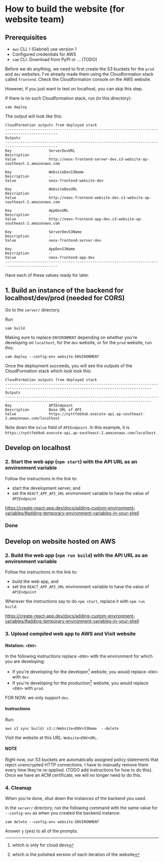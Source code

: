 # How to build the website (for website team)

## Prerequisites

- `aws` CLI.  I (Gabriel) use version 1
- Configured credentials for AWS
- `sam` CLI.  Download from PyPI or ... (TODO)

Before we do anything, we need to first create the S3 buckets for the
`prod` and `dev` websites.  I've already made them using the
Cloudformation stack called `frontend`.  Check the Cloudformation
console on the AWS website.

However, if you just want to test on localhost, you can skip this step.

If there is no such Cloudformation stack, run (in this directory):

``` shell
sam deploy
```

The output will look like this:

```
CloudFormation outputs from deployed stack
----------------------------------------------------------------------------------------------
Outputs
----------------------------------------------------------------------------------------------
Key                 ServerDevURL
Description         -
Value               http://neox-frontend-server-dev.s3-website-ap-southeast-2.amazonaws.com

Key                 WebsiteDevS3Name
Description         -
Value               neox-frontend-website-dev

Key                 WebsiteDevURL
Description         -
Value               http://neox-frontend-website-dev.s3-website-ap-southeast-2.amazonaws.com

Key                 AppDevURL
Description         -
Value               http://neox-frontend-app-dev.s3-website-ap-southeast-2.amazonaws.com

Key                 ServerDevS3Name
Description         -
Value               neox-frontend-server-dev

Key                 AppDevS3Name
Description         -
Value               neox-frontend-app-dev
----------------------------------------------------------------------------------------------
```

Have each of these values ready for later.

## 1. Build an instance of the backend for localhost/dev/prod (needed for CORS)

Go to the `server/` directory.

Run

``` shell
sam build
```

Making sure to replace `ENVIRONMENT` depending on whether you're
developing on `localhost`, for the `dev` website, or for the `prod`
website, run this:

```
sam deploy --config-env website-ENVIRONMENT
```

Once the deployment succeeds, you will see the outputs of the
CloudFormation stack which look look this:

```
CloudFormation outputs from deployed stack
-----------------------------------------------------------------------------------------------------------------------------------------
Outputs
-----------------------------------------------------------------------------------------------------------------------------------------
Key                 APIEndpoint
Description         Base URL of API
Value               https://nyttfeb9u6.execute-api.ap-southeast-2.amazonaws.com/localhost
```

Note down the `Value` field of `APIEndpoint`.  In this example, it is
`https://nyttfeb9u6.execute-api.ap-southeast-2.amazonaws.com/localhost`.

## Develop on localhost

### 2. Start the web app (`npm start`) with the API URL as an environment variable

Follow the instructions in the link to:

- start the development server, and
- set the `REACT_APP_API_URL` environment variable to have the value of `APIEndpoint`

<https://create-react-app.dev/docs/adding-custom-environment-variables/#adding-temporary-environment-variables-in-your-shell>

### Done

## Develop on website hosted on AWS

### 2. Build the web app (`npm run build`) with the API URL as an environment variable

Follow the instructions in the link to:

- build the web app, and
- set the `REACT_APP_API_URL` environment variable to have the value of `APIEndpoint`

Wherever the instructions say to do `npm start`, replace it with `npm run build`.

<https://create-react-app.dev/docs/adding-custom-environment-variables/#adding-temporary-environment-variables-in-your-shell>

### 3. Upload compiled web app to AWS and Visit website

#### Notation: `<ENV>`

In the following instructions replace `<ENV>` with the environment for
which you are developing:

- If you're developing for the developer[^1] website, you would
  replace `<ENV>` with `dev`.
- If you're developing for the production[^2] website, you would
  replace `<ENV>` with `prod`.

FOR NOW: we only support `dev`.

#### Instructions

Run:

``` shell
aws s3 sync build/ s3://Website<ENV>S3Name  --delete
```

Visit the website at this URL: `Website<ENV>URL`.

#### NOTE

Right now, our S3 buckets are automatically assigned policy statements
that reject unencrypted HTTP connections.  I have to manually remove
them every time they're re-applied.  (TODO add instructions for how to
do this).  Once we have an ACM certificate, we will no longer need to
do this.

### 4. Cleanup

When you're done, shut down the instances of the backend you used.

In the `server/` directory, run the following command with the same
value for `--config-env` as when you created the backend instance:

``` shell
sam delete --config-env website-ENVIRONMENT
```

Answer `y` (yes) to all of the prompts.

[^1]: which is only for cloud devs

[^2]: which is the polished version of each iteration of the website
